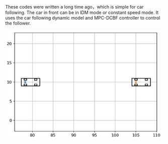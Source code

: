 These codes were written a long time ago，which is simple for car following. The car in front can be in IDM mode or constant speed mode. It uses the car following dynamic model and MPC-DCBF controller to control the follower.



<div align=center><img width="550" height="350" src="https://github.com/YimingShu-teay/Car-Following/blob/main/fig/fig1.png"/></div>

